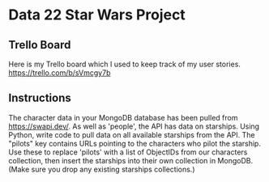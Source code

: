 # Data 22 Star Wars Project

## Trello Board
Here is my Trello board which I used to keep track of my user stories.
https://trello.com/b/sVmcgy7b

## Instructions

The character data in your MongoDB database has been pulled from https://swapi.dev/.
As well as 'people', the API has data on starships.
Using Python, write code to pull data on all available starships from the API.
The "pilots" key contains URLs pointing to the characters who pilot the starship.
Use these to replace 'pilots' with a list of ObjectIDs from our characters collection, then insert the starships into their own collection in MongoDB.
(Make sure you drop any existing starships collections.)



